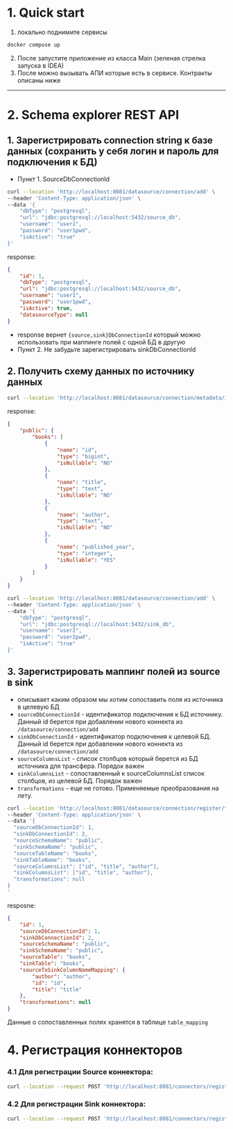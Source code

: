 # 1. Quick start

1. локально поднимите сервисы

```bash
docker compose up
```

2. После запустите приложение из класса Main (зеленая стрелка запуска в IDEA)
3. После можно вызывать АПИ которые есть в сервисе. Контракты описаны ниже

--- 

# 2. Schema explorer REST API

## 1. Зарегистрировать connection string к базе данных (сохранить у себя логин и пароль для подключения к БД)
- Пункт 1. SourceDbConnectionId
```bash
curl --location 'http://localhost:8081/datasource/connection/add' \
--header 'Content-Type: application/json' \
--data '{
    "dbType": "postgresql",
    "url": "jdbc:postgresql://localhost:5432/source_db",
    "username": "user1",
    "password": "user1pwd",
    "isActive": "true"
}'
```
response:
```json
{
    "id": 1,
    "dbType": "postgresql",
    "url": "jdbc:postgresql://localhost:5432/source_db",
    "username": "user1",
    "password": "user1pwd",
    "isActive": true,
    "datasourceType": null
}
```
- response вернет `{source,sink}DbConnectionId` который можно использовать при маппинге полей с одной БД в другую
- Пункт 2. Не забудьте зарегистрировать sinkDbConnectionId


## 2. Получить схему данных по источнику данных
```bash
curl --location 'http://localhost:8081/datasource/connection/metadata/info?datasourceConnectionId=1'
```
response: 
```json
{
    "public": {
        "books": [
            {
                "name": "id",
                "type": "bigint",
                "isNullable": "NO"
            },
            {
                "name": "title",
                "type": "text",
                "isNullable": "NO"
            },
            {
                "name": "author",
                "type": "text",
                "isNullable": "NO"
            },
            {
                "name": "published_year",
                "type": "integer",
                "isNullable": "YES"
            }
        ]
    }
}
```

```bash
curl --location 'http://localhost:8081/datasource/connection/add' \
--header 'Content-Type: application/json' \
--data '{
    "dbType": "postgresql",
    "url": "jdbc:postgresql://localhost:5432/sink_db",
    "username": "user2",
    "password": "user2pwd",
    "isActive": "true"
}'
```

## 3. Зарегистрировать маппинг полей из source в sink
- описывает каким образом мы хотим сопоставить поля из источника в целевую БД
- `sourceDbConnectionId` - идентификатор подключения к БД источнику. Данный id берется при добавлении нового коннекта из `/datasource/connection/add`
- `sinkDbConnectionId` - идентификатор подключения к целевой БД. Данный id берется при добавлении нового коннекта из `/datasource/connection/add`
- `sourceColumnsList` - список столбцов который берется из БД источника для трансфера. Порядок важен
- `sinkColumnsList` - сопоставленный к sourceColumnsList список столбцов, из целевой БД. Порядок важен
- `transformations` - еще не готово. Применяемые преобразования на лету.

```bash
curl --location 'http://localhost:8081/datasource/connection/register/table-mapping' \
--header 'Content-Type: application/json' \
--data '{
  "sourceDbConnectionId": 1,
  "sinkDbConnectionId": 2,
  "sourceSchemaName": "public",
  "sinkSchemaName": "public",
  "sourceTableName": "books",
  "sinkTableName": "books",
  "sourceColumnsList": ["id", "title", "author"],
  "sinkColumnsList": ["id", "title", "author"],
  "transformations": null
}
'
```
resposne:
```json
{
    "id": 1,
    "sourceDbConnectionId": 1,
    "sinkDbConnectionId": 2,
    "sourceSchemaName": "public",
    "sinkSchemaName": "public",
    "sourceTable": "books",
    "sinkTable": "books",
    "sourceToSinkColumnNameMapping": {
        "author": "author",
        "id": "id",
        "title": "title"
    },
    "transformations": null
}
```

Данные о сопоставленных полях хранятся в таблице `table_mapping`

# 4. Регистрация коннекторов 


### 4.1 Для регистрации Source коннектора:

```bash
curl --location --request POST 'http://localhost:8081/connectors/register/source?tableMappingId=1'
```

### 4.2 Для регистрации Sink коннектора:

```bash
curl --location --request POST 'http://localhost:8081/connectors/register/sink?tableMappingId=1'
```
